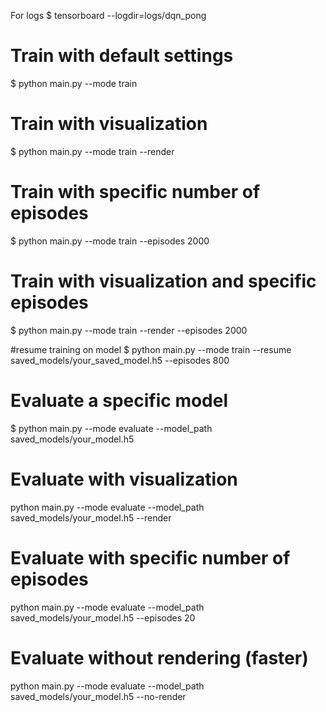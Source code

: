 For logs 
$ tensorboard --logdir=logs/dqn_pong

# Train with default settings
 $ python main.py --mode train

# Train with visualization
$ python main.py --mode train --render

# Train with specific number of episodes
$ python main.py --mode train --episodes 2000

# Train with visualization and specific episodes
$ python main.py --mode train --render --episodes 2000

#resume training on model
$ python main.py --mode train --resume saved_models/your_saved_model.h5
 --episodes 800



# Evaluate a specific model
$ python main.py --mode evaluate --model_path saved_models/your_model.h5


# Evaluate with visualization
python main.py --mode evaluate --model_path saved_models/your_model.h5 --render

# Evaluate with specific number of episodes
python main.py --mode evaluate --model_path saved_models/your_model.h5 --episodes 20

# Evaluate without rendering (faster)
python main.py --mode evaluate --model_path saved_models/your_model.h5 --no-render





